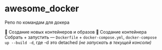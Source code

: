 # awesome_docker
Репо по командам для докера

🔶 Создание новых контейнеров и образов
🔸 Создание контейнера
Собрать + запустить — `Dockerfile` + `docker-compose.yml`, `docker-compose up --build -d`, где -d это detached _(не запускать в текущей консоли)_

